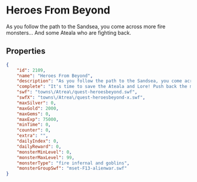 # Heroes From Beyond

As you follow the path to the Sandsea, you come across more fire monsters... And some Ateala who are fighting back.

## Properties

```json
{
    "id": 2109,
    "name": "Heroes From Beyond",
    "description": "As you follow the path to the Sandsea, you come across more fire monsters... And some Ateala who are fighting back.",
    "complete": "It's time to save the Ateala and Lore! Push back the monsters from beyond the rifts!",
    "swf": "towns\/Atrea\/quest-heroesbeyond.swf",
    "swfX": "towns\/Atrea\/quest-heroesbeyond-x.swf",
    "maxSilver": 0,
    "maxGold": 2000,
    "maxGems": 0,
    "maxExp": 75000,
    "minTime": 0,
    "counter": 0,
    "extra": "",
    "dailyIndex": 0,
    "dailyReward": 0,
    "monsterMinLevel": 0,
    "monsterMaxLevel": 99,
    "monsterType": "fire infernal and goblins",
    "monsterGroupSwf": "mset-F13-alienwar.swf"
}
```

